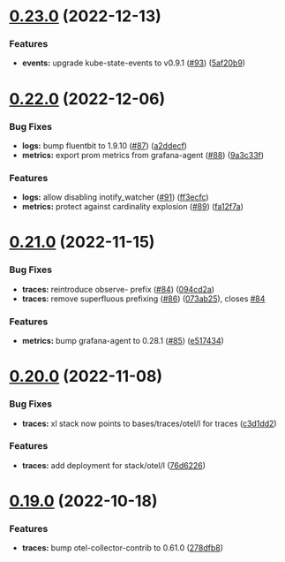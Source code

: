# [0.23.0](https://github.com/observeinc/manifests/compare/v0.22.0...v0.23.0) (2022-12-13)


### Features

* **events:** upgrade kube-state-events to v0.9.1 ([#93](https://github.com/observeinc/manifests/issues/93)) ([5af20b9](https://github.com/observeinc/manifests/commit/5af20b9da76ab465e5e8ddae75de2abf89a53b12))



# [0.22.0](https://github.com/observeinc/manifests/compare/v0.21.0...v0.22.0) (2022-12-06)


### Bug Fixes

* **logs:** bump fluentbit to 1.9.10 ([#87](https://github.com/observeinc/manifests/issues/87)) ([a2ddecf](https://github.com/observeinc/manifests/commit/a2ddecfe168ba072b78f253bbf13fd99490c57b9))
* **metrics:** export prom metrics from grafana-agent ([#88](https://github.com/observeinc/manifests/issues/88)) ([9a3c33f](https://github.com/observeinc/manifests/commit/9a3c33faab57a48c73e495eed65aceb308d6b0eb))


### Features

* **logs:** allow disabling inotify_watcher ([#91](https://github.com/observeinc/manifests/issues/91)) ([ff3ecfc](https://github.com/observeinc/manifests/commit/ff3ecfcfde96e2db436bc6175a05f3ebf90874e5))
* **metrics:** protect against cardinality explosion ([#89](https://github.com/observeinc/manifests/issues/89)) ([fa12f7a](https://github.com/observeinc/manifests/commit/fa12f7a1cf474e35aae75fe0da35847f2a45e743))



# [0.21.0](https://github.com/observeinc/manifests/compare/v0.20.0...v0.21.0) (2022-11-15)


### Bug Fixes

* **traces:** reintroduce observe- prefix ([#84](https://github.com/observeinc/manifests/issues/84)) ([094cd2a](https://github.com/observeinc/manifests/commit/094cd2a1e2b6d2880f67a2caea097a41658d0d78))
* **traces:** remove superfluous prefixing ([#86](https://github.com/observeinc/manifests/issues/86)) ([073ab25](https://github.com/observeinc/manifests/commit/073ab258e5439f410183a8cabcda758416e013b5)), closes [#84](https://github.com/observeinc/manifests/issues/84)


### Features

* **metrics:** bump grafana-agent to 0.28.1 ([#85](https://github.com/observeinc/manifests/issues/85)) ([e517434](https://github.com/observeinc/manifests/commit/e5174347e4d27113c3d4b8ea73d7cd004fd3af45))



# [0.20.0](https://github.com/observeinc/manifests/compare/v0.19.0...v0.20.0) (2022-11-08)


### Bug Fixes

* **traces:** xl stack now points to bases/traces/otel/l for traces ([c3d1dd2](https://github.com/observeinc/manifests/commit/c3d1dd2fbfbd7cdcb66f0dd016c20d97eb2dcb5c))


### Features

* **traces:** add deployment for stack/otel/l ([76d6226](https://github.com/observeinc/manifests/commit/76d6226852393fa1f37eb4db89b21a31304d9e15))



# [0.19.0](https://github.com/observeinc/manifests/compare/v0.18.0...v0.19.0) (2022-10-18)


### Features

* **traces:** bump otel-collector-contrib to 0.61.0 ([278dfb8](https://github.com/observeinc/manifests/commit/278dfb879e3d83c9f27ce355d4c0137f3c823cbf))



